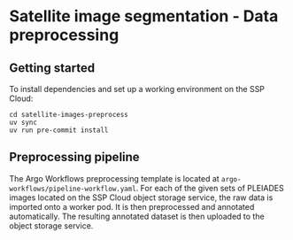 # Satellite image segmentation - Data preprocessing

## Getting started

To install dependencies and set up a working environment on the SSP Cloud:

```shell
cd satellite-images-preprocess
uv sync
uv run pre-commit install
```

## Preprocessing pipeline

The Argo Workflows preprocessing template is located at `argo-workflows/pipeline-workflow.yaml`. For each of the given sets of PLEIADES images located on the SSP Cloud object storage service, the raw data is imported onto a worker pod. It is then preprocessed and annotated automatically. The resulting annotated dataset is then uploaded to the object storage service.
